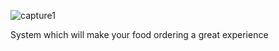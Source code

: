 ![capture1](https://user-images.githubusercontent.com/37934048/47583333-bcb1c200-d974-11e8-97f4-a06fd77603a4.JPG)

System which will make your food ordering a great experience
